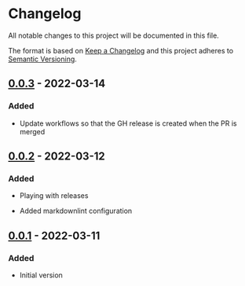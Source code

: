 # Changelog

All notable changes to this project will be documented in this file.

The format is based on [Keep a Changelog](http://keepachangelog.com/)
and this project adheres to [Semantic Versioning](http://semver.org/).

## [0.0.3] - 2022-03-14

### Added

- Update workflows so that the GH release is created when the PR is merged

## [0.0.2] - 2022-03-12

### Added

- Playing with releases

- Added markdownlint configuration

## [0.0.1] - 2022-03-11

### Added

- Initial version

[0.0.3]: https://github.com/release-flow/keep-a-changelog-action-example/compare/v0.0.2...v0.0.3

[0.0.2]: https://github.com/release-flow/keep-a-changelog-action-example/compare/v0.0.1...v0.0.2

[0.0.1]: https://github.com/release-flow/keep-a-changelog-action-example/releases/tag/v0.0.1
